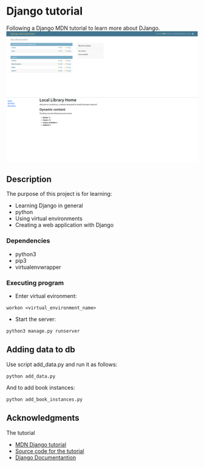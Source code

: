 # Django tutorial 
Following a Django MDN tutorial to learn more about DJango.
![Django admin](locallibrary/images/Django_tutorial.png "Django admin")
![Django site](locallibrary/images/Django_tutorial_site.png "Django site")

## Description

The purpose of this project is for learning:
* Learning Django in general
* python
* Using virtual environments
* Creating a web application with Django


### Dependencies

* python3
* pip3
* virtualenvwrapper

### Executing program

* Enter virtual evironment:
```
workon <virtual_environment_name>
```
* Start the server: 
```
python3 manage.py runserver
```

## Adding data to db

Use script add_data.py and run it as follows:
```
python add_data.py
```

And to add book instances:
```
python add_book_instances.py
```

## Acknowledgments

The tutorial
* [MDN Django tutorial](https://developer.mozilla.org/en-US/docs/Learn/Server-side/Django/development_environment)
* [Source code for the tutorial](https://github.com/mdn/django-locallibrary-tutorial)
* [Django Documentantion](https://docs.djangoproject.com/en/4.2/intro/overview/)

